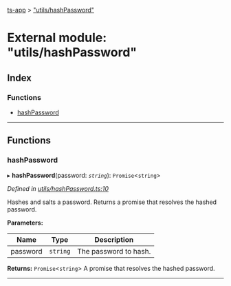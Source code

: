 [ts-app](../README.md) > ["utils/hashPassword"](../modules/_utils_hashpassword_.md)

# External module: "utils/hashPassword"

## Index

### Functions

* [hashPassword](_utils_hashpassword_.md#hashpassword)

---

## Functions

<a id="hashpassword"></a>

###  hashPassword

▸ **hashPassword**(password: *`string`*): `Promise`<`string`>

*Defined in [utils/hashPassword.ts:10](https://github.com/jmeyers91/ts-app/blob/0a84084/src/utils/hashPassword.ts#L10)*

Hashes and salts a password. Returns a promise that resolves the hashed password.

**Parameters:**

| Name | Type | Description |
| ------ | ------ | ------ |
| password | `string` |  The password to hash. |

**Returns:** `Promise`<`string`>
A promise that resolves the hashed password.

___

